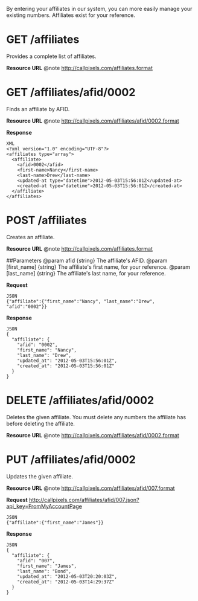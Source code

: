 By entering your affiliates in our system, you can more easily manage your existing numbers. Affiliates exist for your reference.

# GET /affiliates

Provides a complete list of affiliates.

**Resource URL**
@note http://callpixels.com/affiliates.format

# GET /affiliates/afid/0002

Finds an affiliate by AFID.

**Resource URL**
@note http://callpixels.com/affiliates/afid/0002.format

**Response**
~~~~
XML
<?xml version="1.0" encoding="UTF-8"?>
<affiliates type="array">
  <affiliate>
    <afid>0002</afid>
    <first-name>Nancy</first-name>
    <last-name>Drew</last-name>
    <updated-at type="datetime">2012-05-03T15:56:01Z</updated-at>
    <created-at type="datetime">2012-05-03T15:56:01Z</created-at>
  </affiliate>
</affiliates>
~~~~

# POST /affiliates

Creates an affiliate.

**Resource URL**
@note http://callpixels.com/affiliates.format

##Parameters
@param afid {string} The affiliate's AFID.
@param [first_name] {string} The affiliate's first name, for your reference.
@param [last_name] {string} The affiliate's last name, for your reference.

**Request**
~~~~
JSON
{"affiliate":{"first_name":"Nancy", "last_name":"Drew", "afid":"0002"}}
~~~~
**Response**
~~~~
JSON
{
  "affiliate": {
    "afid": "0002",
    "first_name": "Nancy",
    "last_name": "Drew",
    "updated_at": "2012-05-03T15:56:01Z",
    "created_at": "2012-05-03T15:56:01Z"
  }
}
~~~~

# DELETE /affiliates/afid/0002

Deletes the given affiliate. You must delete any numbers the affiliate has before deleting the affiliate.

**Resource URL**
@note http://callpixels.com/affiliates/afid/0002.format

# PUT /affiliates/afid/0002

Updates the given affiliate.

**Resource URL**
@note http://callpixels.com/affiliates/afid/007.format

**Request**
http://callpixels.com/affiliates/afid/007.json?api_key=FromMyAccountPage
~~~~
JSON
{"affiliate":{"first_name":"James"}}
~~~~

**Response**
~~~~
JSON
{
  "affiliate": {
    "afid": "007",
    "first_name": "James",
    "last_name": "Bond",
    "updated_at": "2012-05-03T20:20:03Z",
    "created_at": "2012-05-03T14:29:37Z"
  }
}
~~~~